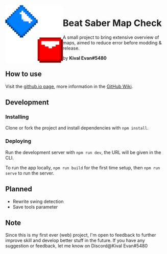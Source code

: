 <img align="left" src="./public/img/icon-large.png" height="180" width="180">

# Beat Saber Map Check

A small project to bring extensive overview of maps,
aimed to reduce error before modding & release.

by **Kival Evan#5480**

## How to use

Visit the [github.io page](https://kivalevan.github.io/BeatSaber-MapCheck/), more information in the [GitHub Wiki](https://github.com/KivalEvan/BeatSaber-MapCheck/wiki).

## Development

### Installing

Clone or fork the project and install dependencies with `npm install`.

### Deploying

Run the development server with `npm run dev`, the URL will be given in the CLI.

To run the app locally, `npm run build` for the first time setup, then `npm run serve` to run the server.

## Planned

-   Rewrite swing detection
-   Save tools parameter

## Note

Since this is my first ever (web) project, I'm open to feedback to further improve skill and develop better stuff in the future. If you have any suggestion or feedback, let me know on Discord@Kival Evan#5480
